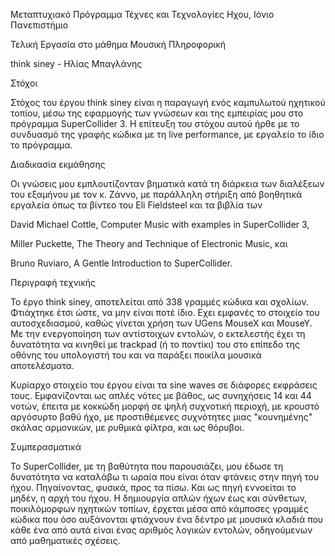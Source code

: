 Μεταπτυχιακό Πρόγραμμα Τέχνες και Τεχνολογίες Ηχου, Ιόνιο Πανεπιστήμιο

Τελική Εργασία στο μάθημα Μουσική Πληροφορική

think siney - Ηλίας Μπαγλάνης

Στόχοι

Στόχος του έργου think siney είναι η παραγωγή ενός καμπυλωτού ηχητικού τοπίου, μέσω της εφαρμογής των γνώσεων και της εμπειρίας μου στο πρόγραμμα SuperCollider 3. Η επίτευξη του στόχου αυτού ήρθε με το συνδυασμό της γραφής κώδικα με τη live performance, με εργαλείο το ίδιο το πρόγραμμα. 



Διαδικασία εκμάθησης
  
  Οι γνώσεις μου εμπλουτίζονταν βηματικά κατά τη διάρκεια των διαλέξεων του εξαμήνου με τον κ. Ζάννο, με παράλληλη στήριξη από βοηθητικά εργαλεία όπως τα βίντεο του Eli Fieldsteel και τα βιβλία των

David Michael Cottle, Computer Music with examples in SuperCollider 3,

Miller Puckette, The Theory and Technique of Electronic Music, και

Bruno Ruviaro, A Gentle Introduction to SuperCollider.

Περιγραφή τεχνικής
 
 Το έργο think siney, αποτελείται από 338 γραμμές κώδικα και σχολίων. 
Φτιάχτηκε έτσι ώστε, να μην είναι ποτέ ίδιο. Εχει εμφανές το στοιχείο του αυτοσχεδιασμού, καθώς γίνεται χρήση των UGens MouseX και MouseY. Με την ενεργοποίηση των αντίστοιχων εντολών, ο εκτελεστής έχει τη δυνατότητα να κινηθεί με trackpad (ή το ποντίκι) του στο επίπεδο της οθόνης του υπολογιστή του και να παράξει ποικίλα μουσικά αποτελέσματα.
 
 Κυρίαρχο στοιχείο του έργου είναι τα sine waves σε διάφορες εκφράσεις τους. Εμφανίζονται ως απλές νότες με βάθος, ως συνηχήσεις 14 και 44 νοτών, έπειτα με κοκκώδη μορφή σε ψηλή συχνοτική περιοχή, με κρουστό αργόσυρτο βαθύ ήχο, με προστιθέμενες συχνότητες μιας "κουνημένης" σκάλας αρμονικών, με ρυθμικά φίλτρα, και ως θόρυβοι.
  
  Συμπερασματικά
 
 Το SuperCollider, με τη βαθύτητα που παρουσιάζει, μου έδωσε τη δυνατότητα να καταλάβω τι ωραία που είναι όταν φτάνεις στην πηγή του ήχου. Πηγαίνοντας, φυσικά, προς τα πίσω. Και ως πηγή εννοείται το μηδέν, η αρχή του ήχου. Η δημιουργία απλών ήχων έως και σύνθετων, ποικιλόμορφων ηχητικών τοπίων, έρχεται μέσα από κάμποσες γραμμές κώδικα που όσο αυξάνονται φτιάχνουν ένα δέντρο με μουσικά κλαδιά που κάθε ένα από αυτά είναι ένας αριθμός λογικών εντολών, οδηγούμενων από μαθηματικές σχέσεις.

